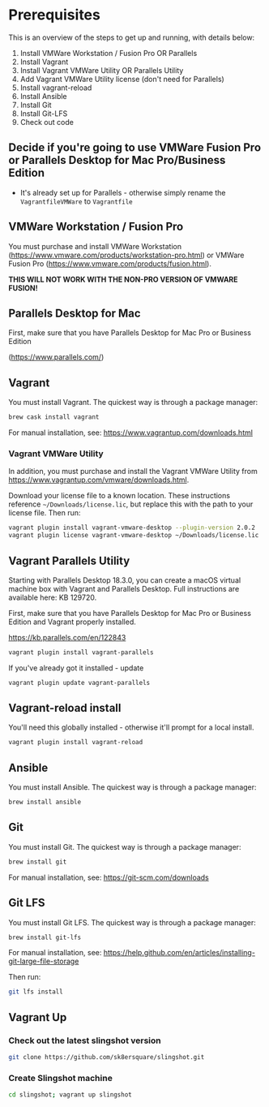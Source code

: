# Prerequisites

This is an overview of the steps to get up and running, with details below:

1. Install VMWare Workstation / Fusion Pro OR Parallels
2. Install Vagrant
3. Install Vagrant VMWare Utility OR Parallels Utility
4. Add Vagrant VMWare Utility license (don't need for Parallels)
5. Install vagrant-reload
6. Install Ansible
7. Install Git
8. Install Git-LFS
9. Check out code

## Decide if you're going to use VMWare Fusion Pro or Parallels Desktop for Mac Pro/Business Edition

- It's already set up for Parallels - otherwise simply rename the `VagrantfileVMWare` to `Vagrantfile`  

## VMWare Workstation / Fusion Pro

You must purchase and install VMWare Workstation (<https://www.vmware.com/products/workstation-pro.html>) or VMWare Fusion Pro (<https://www.vmware.com/products/fusion.html>).

**THIS WILL NOT WORK WITH THE NON-PRO VERSION OF VMWARE FUSION!**

## Parallels Desktop for Mac

First, make sure that you have Parallels Desktop for Mac Pro or Business Edition

(<https://www.parallels.com/>)

## Vagrant

You must install Vagrant. The quickest way is through a package manager:

```bash
brew cask install vagrant
```

For manual installation, see: <https://www.vagrantup.com/downloads.html>

### Vagrant VMWare Utility

In addition, you must purchase and install the Vagrant VMWare Utility from <https://www.vagrantup.com/vmware/downloads.html>.

Download your license file to a known location. These instructions reference `~/Downloads/license.lic`, but replace this with the path to your license file. Then run:

```bash
vagrant plugin install vagrant-vmware-desktop --plugin-version 2.0.2
vagrant plugin license vagrant-vmware-desktop ~/Downloads/license.lic
```
## Vagrant Parallels Utility

Starting with Parallels Desktop 18.3.0, you can create a macOS virtual machine box with Vagrant and Parallels Desktop. Full instructions are available here: KB 129720.

First, make sure that you have Parallels Desktop for Mac Pro or Business Edition and Vagrant properly installed.

https://kb.parallels.com/en/122843

```bash
vagrant plugin install vagrant-parallels
```

If you've already got it installed - update

```bash
vagrant plugin update vagrant-parallels
```

## Vagrant-reload install

You'll need this globally installed - otherwise it'll prompt for a local install.

```bash
vagrant plugin install vagrant-reload
```

## Ansible

You must install Ansible. The quickest way is through a package manager:

```bash
brew install ansible
```

## Git

You must install Git. The quickest way is through a package manager:

```bash 
brew install git
```

For manual installation, see: <https://git-scm.com/downloads>

## Git LFS

You must install Git LFS. The quickest way is through a package manager:

```bash
brew install git-lfs
```

For manual installation, see: <https://help.github.com/en/articles/installing-git-large-file-storage>

Then run:

```bash
git lfs install
```

## Vagrant Up

### Check out the latest slingshot version

```bash
git clone https://github.com/sk8ersquare/slingshot.git
```

### Create Slingshot machine

```bash
cd slingshot; vagrant up slingshot
```
